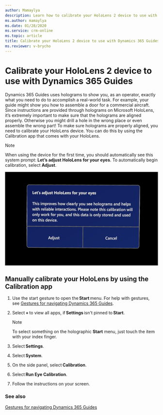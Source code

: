 ```yaml
---
author: Mamaylya
description: Learn how to calibrate your HoloLens 2 device to use with Dynamics 365 Guides so holograms appear in the right place.
ms.author: mamaylya
ms.date: 01/28/2020
ms.service: crm-online
ms.topic: article
title: Calibrate your HoloLens 2 device to use with Dynamics 365 Guides
ms.reviewer: v-brycho
---
```


# Calibrate your HoloLens 2 device to use with Dynamics 365 Guides

Dynamics 365 Guides uses holograms to show you, as an operator, exactly what you need to do to accomplish a real-world task. For example, your guide might show you how to assemble a door for a commercial aircraft. Since instructions are provided through holograms on Microsoft HoloLens, it’s extremely important to make sure that the holograms are aligned properly. Otherwise you might drill a hole in the wrong place or even assemble the wrong part! To make sure holograms are properly aligned, you need to calibrate your HoloLens device. You can do this by using the Calibration app that comes with your HoloLens. 

>[!NOTE]
>When using the device for the first time, you should automatically see this system prompt: **Let’s adjust HoloLens for your eyes**. To automatically begin calibration, select **Adjust**.

![Adjust prompt](media/adjust-prompt-HL2-calibration.png "Adjust prompt")

## Manually calibrate your HoloLens by using the Calibration app 

1. Use the start gesture to open the **Start** menu. For help with gestures, see [Gestures for navigating Dynamics 365 Guides](operator-gestures.md).

2. Select **+** to view all apps, if **Settings** isn't pinned to **Start**. 

    >[!NOTE]
    >To select something on the holographic **Start** menu, just touch the item with your index finger.

3. Select **Settings**. 

4. Select **System**. 

5. On the side panel, select **Calibration**. 

6. Select **Run Eye Calibration**. 

7. Follow the instructions on your screen. 

### See also

[Gestures for navigating Dynamics 365 Guides](operator-gestures.md)
